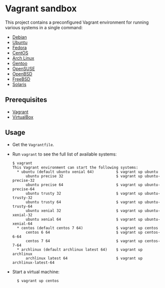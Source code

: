 Vagrant sandbox
==========

This project contains a preconfigured Vagrant environment for running various systems in a single command:

 * [Debian](https://www.debian.org)
 * [Ubuntu](https://www.ubuntu.com)
 * [Fedora](https://getfedora.org)
 * [CentOS](https://www.centos.org)
 * [Arch Linux](https://www.archlinux.org)
 * [Gentoo](https://www.gentoo.org)
 * [OpenSUSE](https://www.opensuse.org)
 * [OpenBSD](https://www.openbsd.org)
 * [FreeBSD](https://www.freebsd.org)
 * [Solaris](http://www.oracle.com/solaris)
 
 Prerequisites
 ----------------
 
  * [Vagrant](https://www.vagrantup.com)
  * [VirtualBox](https://www.virtualbox.org)
  
  Usage
  -------
  
   * Get the `Vagrantfile`.
   * Run `vagrant` to see the full list of available systems:

         $ vagrant
         This Vagrant environment can start the following systems:
           * ubuntu (default ubuntu xenial 64)          $ vagrant up ubuntu
               ubuntu precise 32                        $ vagrant up ubuntu-precise-32
               ubuntu precise 64                        $ vagrant up ubuntu-precise-64
               ubuntu trusty 32                         $ vagrant up ubuntu-trusty-32
               ubuntu trusty 64                         $ vagrant up ubuntu-trusty-64
               ubuntu xenial 32                         $ vagrant up ubuntu-xenial-32
               ubuntu xenial 64                         $ vagrant up ubuntu-xenial-64
           * centos (default centos 7 64)               $ vagrant up centos
               centos 6 64                              $ vagrant up centos-6-64
               centos 7 64                              $ vagrant up centos-7-64
           * archlinux (default archlinux latest 64)    $ vagrant up archlinux
               archlinux latest 64                      $ vagrant up archlinux-latest-64

 * Start a virtual machine:
 
         $ vagrant up centos
 